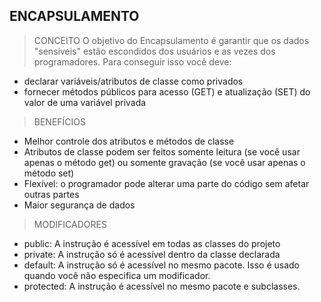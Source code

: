 ## ENCAPSULAMENTO

> CONCEITO
O objetivo do Encapsulamento é garantir que os dados "sensíveis" estão escondidos dos usuários e as vezes dos programadores. Para conseguir isso você deve:
- declarar variáveis/atributos de classe como privados
- fornecer métodos públicos para acesso (GET) e atualização (SET) do valor de uma variável privada

> BENEFÍCIOS
- Melhor controle dos atributos e métodos de classe
- Atributos de classe podem ser feitos somente leitura (se você usar apenas o método get) ou somente gravação (se você usar apenas o método set)
- Flexível: o programador pode alterar uma parte do código sem afetar outras partes
- Maior segurança de dados

> MODIFICADORES
- public: A instrução é acessível em todas as classes do projeto
- private: A instrução só é acessível dentro da classe declarada
- default: A instrução só é acessível no mesmo pacote. Isso é usado quando você não especifica um modificador. 
- protected: A instrução é acessível no mesmo pacote e subclasses.
